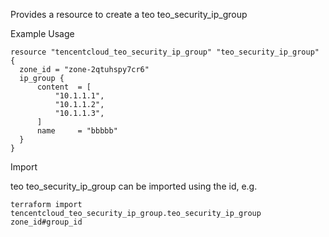 Provides a resource to create a teo teo_security_ip_group

Example Usage

```hcl
resource "tencentcloud_teo_security_ip_group" "teo_security_ip_group" {
  zone_id = "zone-2qtuhspy7cr6"
  ip_group {
      content  = [
          "10.1.1.1",
          "10.1.1.2",
          "10.1.1.3",
      ]
      name     = "bbbbb"
  }
}
```

Import

teo teo_security_ip_group can be imported using the id, e.g.

```
terraform import tencentcloud_teo_security_ip_group.teo_security_ip_group zone_id#group_id
```

